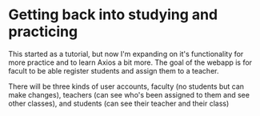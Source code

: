# Getting back into studying and practicing
This started as a tutorial, but now I'm expanding on it's functionality for more practice and to learn Axios a bit more. The goal of the webapp is for facult to be able register students and assign them to a teacher. 
<p>There will be three kinds of user accounts, faculty (no students but can make changes), teachers (can see who's been assigned to them and see other classes), and students (can see their teacher and their class)